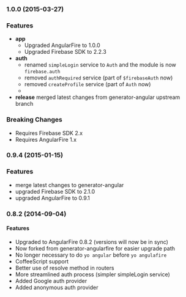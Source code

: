 
<a name="1.0.0"></a>
### 1.0.0 (2015-03-27)

### Features

* **app**
   * Upgraded AngularFire to 1.0.0
   * Upgraded Firebase SDK to 2.2.3
* **auth**
   * renamed `simpleLogin` service to `Auth` and the module is now `firebase.auth`
   * removed `authRequired` service (part of `$firebaseAuth` now)
   * removed `createProfile` service (part of `Auth` now)
   * 
* **release** merged latest changes from generator-angular upstream branch

### Breaking Changes

* Requires Firebase SDK 2.x
* Requires AngularFire 1.x

<a name="0.9.4"></a>
### 0.9.4 (2015-01-15)

### Features

* merge latest changes to generator-angular
* upgraded Firebase SDK to 2.1.0
* upgraded AngularFire to 0.9.1

<a name="0.8.2"></a>
### 0.8.2 (2014-09-04)

#### Features

* Upgraded to AngularFire 0.8.2 (versions will now be in sync)
* Now forked from generator-angularfire for easier upgrade path
* No longer necessary to do `yo angular` before `yo angulafire`
* CoffeeScript support
* Better use of resolve method in routers
* More streamlined auth process (simpler simpleLogin service)
* Added Google auth provider
* Added anonymous auth provider
